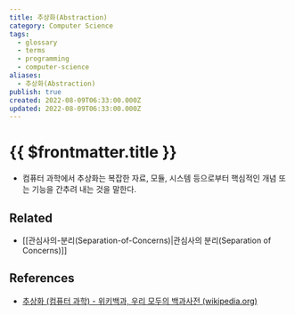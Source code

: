 ```yaml
---
title: 추상화(Abstraction)
category: Computer Science
tags:
  - glossary
  - terms
  - programming
  - computer-science
aliases:
  - 추상화(Abstraction)
publish: true
created: 2022-08-09T06:33:00.000Z
updated: 2022-08-09T06:33:00.000Z
---
```


# {{ $frontmatter.title }}

- 컴퓨터 과학에서 추상화는 복잡한 자료, 모듈, 시스템 등으로부터 핵심적인 개념 또는 기능을 간추려 내는 것을 말한다.

## Related

- [[관심사의-분리(Separation-of-Concerns)|관심사의 분리(Separation of Concerns)]]

## References

- [추상화 (컴퓨터 과학) - 위키백과, 우리 모두의 백과사전 (wikipedia.org)](<https://ko.wikipedia.org/wiki/%EC%B6%94%EC%83%81%ED%99%94_(%EC%BB%B4%ED%93%A8%ED%84%B0_%EA%B3%BC%ED%95%99)>)
